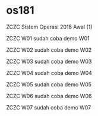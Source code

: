 # os181
ZCZC Sistem Operasi 2018 Awal (1)

ZCZC W01 sudah coba demo W01

ZCZC W02 sudah coba demo W02

ZCZC W03 sudah coba demo W03

ZCZC W04 sudah coba demo W04

ZCZC W05 sudah coba demo W05

ZCZC W06 sudah coba demo W06

ZCZC W07 sudah coba demo W07
